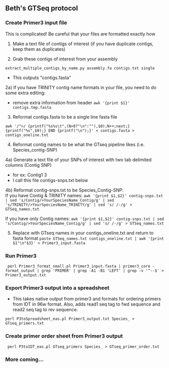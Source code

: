 ## Beth's GTSeq protocol

 
### Create Primer3 input file
This is complicated! Be careful that your files are formatted exactly how 

 1) Make a text file of contigs of interest (if you have duplicate contigs, keep them as duplicates)
 	
 2) Grab these contigs of interest from your assembly
 
`extract_multiple_contigs_by_name.py assembly.fa contigs.txt single`

- This outputs "contigs.fasta"

2a) If you have TRINITY contig name formats in your file, you need to do some extra editing:

- remove extra information from header
`awk '{print $1}' contigs.tmp.fasta` 

3) Reformat contigs.fasta to be a single line fasta file

`awk '/^>/ {printf("%s%s\t",(N>0?"\n":""),$0);N++;next;} {printf("%s",$0);} END {printf("\n");}' < contigs.fasta > contigs_oneline.txt`

4) Reformat contig names to be what the GTseq pipeline likes (i.e. Species_contig-SNP)

4a) Generate a text file of your SNPs of interest with two tab delimited columns (Contig SNP)
- for ex: Contig1 3
- I call this file contigs-snps.txt below

4b) Reformat contig-snps.txt to be Species_Contig-SNP:  
If you have Contig & TRINITY names:
`awk '{print $1,$2}' contig-snps.txt | sed 's/Contig/>YourSpeciesName_Contig/g' | sed 's/TRINITY/>YourSpeciesName_TRINITY/g' | sed 's/ /-/g' > GTSeq_names.txt`

If you have only Contig names:
`awk '{print $1,$2}' contig-snps.txt | sed 's/Contig/>YourSpeciesName_Contig/g' | sed 's/ /-/g' > GTSeq_names.txt`

5) Replace with GTseq names in your contigs_oneline.txt and return to fasta format
`paste GTSeq_names.txt contigs_oneline.txt | awk '{print $1"\n"$3}' > Primer3_input.fasta`

### Run Primer3
 ` perl Primer3_format_small.pl Primer3_input.fasta | primer3_core -format_output | grep 'PRIMER' | grep -A1 -B1 'LEFT' | grep -v '^--$' > Primer3_output.txt`

### Export Primer3 output into a spreadsheet 

- This takes native output from primer3 and formats for ordering primers from IDT in 96w format. Also, adds read1 seq tag to fwd sequence and read2 seq tag to rev sequence.

`perl P3toSpreadsheet_eas.pl Primer3_output.txt Species_ > GTseq_primers.txt`

### Create primer order sheet from Primer3 output
 ` perl P3toIDT_eas.pl GTseq_primers Species_ > GTseq_primer_order.txt`
 
### More coming... 
